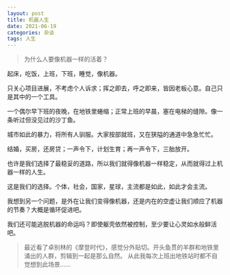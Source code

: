 ```yaml
---
layout: post
title: 机器人生
date: 2021-06-19
categories: 杂谈
tags: 人生
---
```

> 为什么人要像机器一样的活着？

起床，吃饭，上班，下班，睡觉，像机器。

只关心项目进展，不考虑个人诉求；挥之即去，呼之即来，皆因老板心意。自己只是其中的一个工具。

一个偶尔早下班的夜晚，在地铁里蜷缩；正常上班的早晨，塞在电梯的缝隙。像一条听过但没见过的沙丁鱼。

城市如此的暴力，将所有人驯服。大家按部就班，又在狭隘的通道中急急忙忙。

结婚，买房，还房贷；一声令下，计划生育；再一声令下，三胎放开。

也许是我们选择了最稳妥的道路，所以我们就得像机器一样稳定，从而就得过上机器一样的人生。

这是我们的选择。个体，社会，国家，星球，主流都是如此，如此才会主流。

我想到另一个问题，是外在让我们变得像机器，还是内在的空虚让我们顺应了机器的节奏？大概是循环促进吧。

我们还可能逃脱机器的命运吗？即使躯壳依然被控制，至少要让心灵如水般鲜活吧。

> 最近看了卓别林的《摩登时代》，感觉分外贴切。开头鱼贯的羊群和地铁里涌出的人群，剪辑到一起是那么自然。
从此我每次上班出地铁站时都不自觉想到此场景……